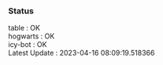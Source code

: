 ### Status


table : OK  
hogwarts : OK  
icy-bot : OK  
Latest Update : 2023-04-16 08:09:19.518366
